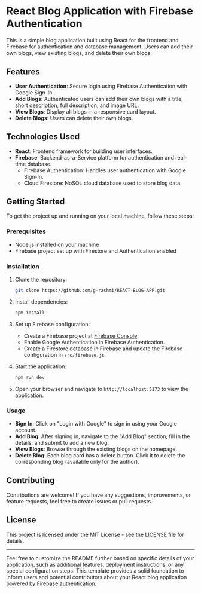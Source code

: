 # React Blog Application with Firebase Authentication

This is a simple blog application built using React for the frontend and Firebase for authentication and database management. Users can add their own blogs, view existing blogs, and delete their own blogs.

## Features

- **User Authentication**: Secure login using Firebase Authentication with Google Sign-In.
- **Add Blogs**: Authenticated users can add their own blogs with a title, short description, full description, and image URL.
- **View Blogs**: Display all blogs in a responsive card layout.
- **Delete Blogs**: Users can delete their own blogs.

## Technologies Used

- **React**: Frontend framework for building user interfaces.
- **Firebase**: Backend-as-a-Service platform for authentication and real-time database.
  - Firebase Authentication: Handles user authentication with Google Sign-In.
  - Cloud Firestore: NoSQL cloud database used to store blog data.

## Getting Started

To get the project up and running on your local machine, follow these steps:

### Prerequisites

- Node.js installed on your machine
- Firebase project set up with Firestore and Authentication enabled

### Installation

1. Clone the repository:

   ```bash
   git clone https://github.com/g-rashmi/REACT-BLOG-APP.git

   ```

2. Install dependencies:

   ```bash
   npm install
   ```

3. Set up Firebase configuration:
   - Create a Firebase project at [Firebase Console](https://console.firebase.google.com/).
   - Enable Google Authentication in Firebase Authentication.
   - Create a Firestore database in Firebase and update the Firebase configuration in `src/firebase.js`.

4. Start the application:

   ```bash
   npm run dev
   ```

5. Open your browser and navigate to `http://localhost:5173` to view the application.

### Usage

- **Sign In**: Click on "Login with Google" to sign in using your Google account.
- **Add Blog**: After signing in, navigate to the "Add Blog" section, fill in the details, and submit to add a new blog.
- **View Blogs**: Browse through the existing blogs on the homepage.
- **Delete Blog**: Each blog card has a delete button. Click it to delete the corresponding blog (available only for the author).

## Contributing

Contributions are welcome! If you have any suggestions, improvements, or feature requests, feel free to create issues or pull requests.

## License

This project is licensed under the MIT License - see the [LICENSE](LICENSE) file for details.

---

Feel free to customize the README further based on specific details of your application, such as additional features, deployment instructions, or any special configuration steps. This template provides a solid foundation to inform users and potential contributors about your React blog application powered by Firebase authentication.
